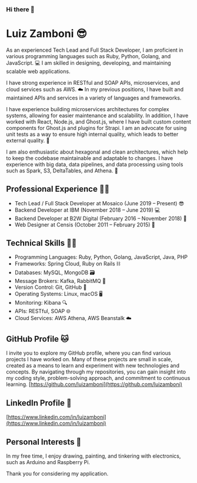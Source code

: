 ### Hi there 👋
# Luiz Zamboni 😎
As an experienced Tech Lead and Full Stack Developer, I am proficient in various programming languages such as Ruby, Python, Golang, and JavaScript. 💻  I am skilled in designing, developing, and maintaining scalable web applications.

I have strong experience in RESTful and SOAP APIs, microservices, and cloud services such as AWS. ☁️ In my previous positions, I have built and maintained APIs and services in a variety of languages and frameworks.

I have experience building microservices architectures for complex systems, allowing for easier maintenance and scalability. In addition, I have worked with React, Node.js, and Ghost.js, where I have built custom content components for Ghost.js and plugins for Strapi. I am an advocate for using unit tests as a way to ensure high internal quality, which leads to better external quality. 🔬

I am also enthusiastic about hexagonal and clean architectures, which help to keep the codebase maintainable and adaptable to changes. I have experience with big data, data pipelines, and data processing using tools such as Spark, S3, DeltaTables, and Athena. 🌟

## Professional Experience 👨‍💻
- Tech Lead / Full Stack Developer at Mosaico (June 2019 – Present) 😎
- Backend Developer at IBM (November 2018 – June 2019) 💻
- Backend Developer at B2W Digital (February 2016 – November 2018) 🚀
- Web Designer at Censis (October 2011 – February 2015) 🎨

## Technical Skills 🧑‍💻
- Programming Languages: Ruby, Python, Golang, JavaScript, Java, PHP
- Frameworks: Spring Cloud, Ruby on Rails ⛓️
- Databases: MySQL, MongoDB 🗃️
- Message Brokers: Kafka, RabbitMQ 💌
- Version Control: Git, GitHub 🔀
- Operating Systems: Linux, macOS 🖥️
- Monitoring: Kibana 🔍
- APIs: RESTful, SOAP 🌐
- Cloud Services: AWS Athena, AWS Beanstalk ☁️

## GitHub Profile 🐱
I invite you to explore my GitHub profile, where you can find various projects I have worked on. Many of these projects are small in scale, created as a means to learn and experiment with new technologies and concepts. By navigating through my repositories, you can gain insight into my coding style, problem-solving approach, and commitment to continuous learning.
[https://github.com/luizamboni](https://github.com/luizamboni)

## LinkedIn Profile 💼
[https://www.linkedin.com/in/luizamboni](https://www.linkedin.com/in/luizamboni)

## Personal Interests 🎨
In my free time, I enjoy drawing, painting, and tinkering with electronics, such as Arduino and Raspberry Pi.

Thank you for considering my application.
